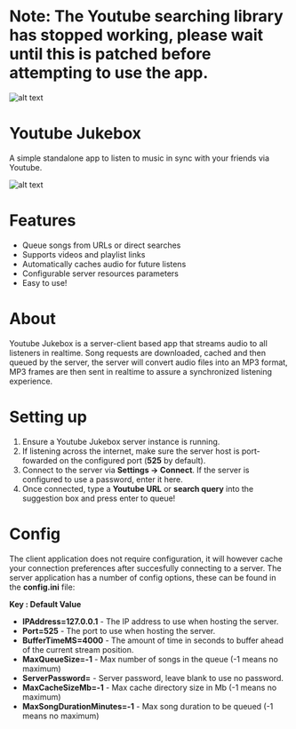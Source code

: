 # Note: The Youtube searching library has stopped working, please wait until this is patched before attempting to use the app.

![alt text](https://i.imgur.com/mRdw746.png "Youtube Jukebox Logo")
# Youtube Jukebox
A simple standalone app to listen to music in sync with your friends via Youtube.

![alt text](https://i.imgur.com/A5iqojH.png "Youtube Jukebox Screenshot")

# Features
* Queue songs from URLs or direct searches
* Supports videos and playlist links
* Automatically caches audio for future listens
* Configurable server resources parameters
* Easy to use!

# About
Youtube Jukebox is a server-client based app that streams audio to all listeners in realtime.
Song requests are downloaded, cached and then queued by the server, the server will convert audio files into an MP3 format, MP3 frames are then sent in realtime to assure a synchronized listening experience.

# Setting up
1. Ensure a Youtube Jukebox server instance is running.
2. If listening across the internet, make sure the server host is port-fowarded on the configured port (**525** by default).
3. Connect to the server via **Settings -> Connect**. If the server is configured to use a password, enter it here.
4. Once connected, type a **Youtube URL** or **search query** into the suggestion box and press enter to queue!

# Config
The client application does not require configuration, it will however cache your connection preferences after succesfully connecting to a server.
The server application has a number of config options, these can be found in the **config.ini** file:

**Key : Default Value**
* **IPAddress=127.0.0.1**   - The IP address to use when hosting the server.
* **Port=525**              - The port to use when hosting the server.
* **BufferTimeMS=4000** - The amount of time in seconds to buffer ahead of the current stream position.
* **MaxQueueSize=-1** - Max number of songs in the queue (-1 means no maximum)
* **ServerPassword=** - Server password, leave blank to use no password.
* **MaxCacheSizeMb=-1** - Max cache directory size in Mb (-1 means no maximum)
* **MaxSongDurationMinutes=-1** - Max song duration to be queued (-1 means no maximum)

